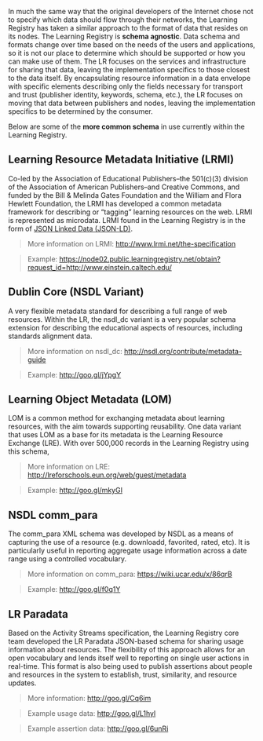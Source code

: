 In much the same way that the original developers of the Internet chose not to specify which data should flow through their networks, the Learning Registry has taken a similar approach to the format of data that resides on its nodes. The Learning Registry is **schema agnostic**. Data schema and formats change over time based on the needs of the users and applications, so it is not our place to determine which should be supported or how you can make use of them. The LR focuses on the services and infrastructure for sharing that data, leaving the implementation specifics to those closest to the data itself. By encapsulating resource information in a data envelope with specific elements describing only the fields necessary for transport and trust (publisher identity, keywords, schema, etc.), the LR focuses on moving that data between publishers and nodes, leaving the implementation specifics to be determined by the consumer.

Below are some of the **more common schema** in use currently within the Learning Registry.

## Learning Resource Metadata Initiative (LRMI)

Co-led by the Association of Educational Publishers–the 501(c)(3) division of the Association of American Publishers–and Creative Commons, and funded by the Bill & Melinda Gates Foundation and the William and Flora Hewlett Foundation, the LRMI has developed a common metadata framework for describing or “tagging” learning resources on the web.  LRMI is represented as microdata.  LRMI found in the Learning Registry is in the form of [JSON Linked Data (JSON-LD)](http://json-ld.org/).

> More information on LRMI: http://www.lrmi.net/the-specification

> Example: https://node02.public.learningregistry.net/obtain?request_id=http://www.einstein.caltech.edu/

## Dublin Core (NSDL Variant)

A very flexible metadata standard for describing a full range of web resources. Within the LR, the nsdl_dc variant is a very popular schema extension for describing the educational aspects of resources, including standards alignment data.

> More information on nsdl_dc: http://nsdl.org/contribute/metadata-guide

> Example: http://goo.gl/jYpgY

## Learning Object Metadata (LOM)

LOM is a common method for exchanging metadata about learning resources, with the aim towards supporting reusability. One data variant that uses LOM as a base for its metadata is the Learning Resource Exchange (LRE). With over 500,000 records in the Learning Registry using this schema,

> More information on LRE: http://lreforschools.eun.org/web/guest/metadata

> Example: http://goo.gl/mkyGI


## NSDL comm_para

The comm_para XML schema was developed by NSDL as a means of capturing the use of a resource (e.g. downloadd, favorited, rated, etc). It is particularly useful in reporting aggregate usage information across a date range using a controlled vocabulary.

> More information on comm_para: https://wiki.ucar.edu/x/86qrB

> Example: http://goo.gl/f0q1Y

## LR Paradata

Based on the Activity Streams specification, the Learning Registry core team developed the LR Paradata JSON-based schema for sharing usage information about resources. The flexibility of this approach allows for an open vocabulary and lends itself well to reporting on single user actions in real-time. This format is also being used to publish assertions about people and resources in the system to establish, trust, similarity, and resource updates.

> More information: http://goo.gl/Cq6im

> Example usage data: http://goo.gl/L1hyl

> Example assertion data: http://goo.gl/6unRi

